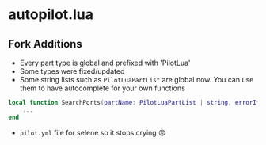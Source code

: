 # autopilot.lua

## Fork Additions

- Every part type is global and prefixed with 'PilotLua<PartName>'
- Some types were fixed/updated
- Some string lists such as `PilotLuaPartList` are global now. You can use them to have autocomplete for your own functions
```lua
local function SearchPorts(partName: PilotLuaPartList | string, errorIfNotFound: boolean?, maxPortNumber: number?): PilotLuaPart & any	
    ...
end
```

- `pilot.yml` file for selene so it stops crying 😡
